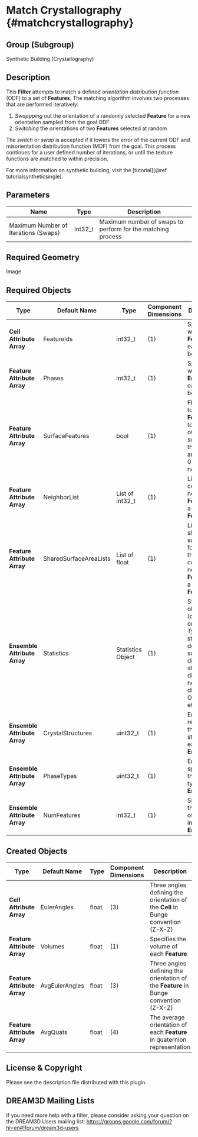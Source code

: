 Match Crystallography {#matchcrystallography}
=============

## Group (Subgroup) ##
Synthetic Building (Crystallography)

## Description ##
This **Filter** attempts to match a defined _orientation distribution function_ (ODF) to a set of **Features**. The matching algorithm involves two processes that are performed iteratively:

1. _Swappping_ out the orientation of a randomly selected **Feature** for a new orientation sampled from the goal ODF
2. _Switching_ the orientations of two **Features** selected at random 

The _switch_ or _swap_ is accepted if it lowers the error of the current ODF and misorientation distribution function (MDF) from the goal. This process continues for a user defined number of iterations, or until the texture functions are matched to within precision.

For more information on synthetic building, visit the [tutorial](@ref tutorialsyntheticsingle).  

## Parameters ##
| Name | Type | Description |
|------|------| ----------- |
| Maximum Number of Iterations (Swaps) | int32_t | Maximum number of swaps to perform for the matching process |

## Required Geometry ##
Image

## Required Objects ##
| Type | Default Name | Type | Component Dimensions | Description |
|------|--------------|------|----------------------|-------------|
| **Cell Attribute Array** | FeatureIds | int32_t | (1) | Specifies to which **Feature** each **Cell** belongs |
| **Feature Attribute Array** | Phases | int32_t | (1) |  Specifies to which **Ensemble** each **Cell** belongs |
| **Feature Attribute Array** | SurfaceFeatures | bool | (1) | Flag equal to 1 if the **Feature** touches an outer surface of the sample and equal to 0 if it does not |
| **Feature Attribute Array** | NeighborList | List of int32_t | (1) | List of the contiguous neighboring **Features** for a given **Feature** |
| **Feature Attribute Array** | SharedSurfaceAreaLists | List of float | (1) | List of the shared surface area for each of the contiguous neighboring **Features** for a given **Feature** |
| **Ensemble Attribute Array** | Statistics | Statistics Object | (1) | Statistics objects (depending on *Phase Type*) that store fits to descriptors such as size distribution, shape distribution, neighbor distribution, ODF, MDF, etc. |
| **Ensemble Attribute Array** | CrystalStructures | uint32_t | (1) | Enumeration representing the crystal structure for each **Ensemble** |
| **Ensemble Attribute Array** | PhaseTypes | uint32_t | (1) | Enumeration specifying the phase type of each **Ensemble** |
| **Ensemble Attribute Array** | NumFeatures | int32_t | (1) | Specifies the number of **Features** in each **Ensemble** |

## Created Objects ##
| Type | Default Name | Type | Component Dimensions | Description |
|------|--------------|------|----------------------|-------------|
| **Cell Attribute Array** | EulerAngles | float | (3) | Three angles defining the orientation of the **Cell** in Bunge convention (Z-X-Z) |
| **Feature Attribute Array** | Volumes | float | (1) | Specifies the volume of each **Feature** |
| **Feature Attribute Array** | AvgEulerAngles | float | (3) | Three angles defining the orientation of the **Feature** in Bunge convention (Z-X-Z) |
| **Feature Attribute Array** | AvgQuats | float | (4) | The average orientation of each **Feature** in quaternion representation |

## License & Copyright ##

Please see the description file distributed with this plugin.

## DREAM3D Mailing Lists ##

If you need more help with a filter, please consider asking your question on the DREAM3D Users mailing list:
https://groups.google.com/forum/?hl=en#!forum/dream3d-users


